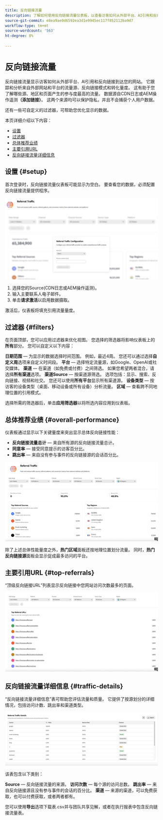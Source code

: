 ```yaml
---
title: 反向链接流量
description: 了解如何使用反向链接流量仪表板，以查看访客如何从外部平台、AI引用和反向链接到达您的网站。
source-git-commit: e8ea9ae0d6592ea3d1e9945ec117f852112ba9d7
workflow-type: tm+mt
source-wordcount: '563'
ht-degree: 0%

---
```



# 反向链接流量

反向链接流量显示访客如何从外部平台、AI引用和反向链接到达您的网站。 它跟踪和分析来自外部网站和平台的流量源、反向链接模式和转化量度。 这有助于您了解哪些源、地区和页面产生的参与度最高的流量。 数据源自CDN日志或AEM操作遥测&#x200B;**（添加链接）**。 这两个来源均可以保护隐私，并且不会捕获个人用户数据。

还有一些可自定义的过滤器，可帮助您优化显示的数据。

本页详细介绍以下内容：

* [设置](#setup)
* [过滤器](#filters)
* [总体推荐业绩](#overall-performance)
* [主要引用URL](#top-referrals)
* [反向链接流量详细信息](#traffic-details)

## 设置 {#setup}

首次登录时，反向链接流量仪表板可能显示为空白。 要查看您的数据，必须配置反向链接流量提供程序。

![反向链接设置](/help/dashboards/assets/referral-setup.png)

1. 选择您的Source(CDN日志或AEM操作遥测)。
2. 输入主要联系人电子邮件。
3. 单击&#x200B;**请求激活**&#x200B;以启用数据摄取。

激活后，仪表板将填充引用流量量度。

## 过滤器 {#filters}

在页面顶部，您可以应用过滤器来优化视图。 您选择的筛选器将影响仪表板上的&#x200B;**所有**&#x200B;部分。 您可以自定义以下内容：

**日期范围** — 为显示的数据选择时间范围。 例如，最近4周。 您还可以通过选择&#x200B;**自定义周**&#x200B;选项来自定义时间段。
**平台** — 选择特定流量源，如Google、OpenAI或社交媒体。
**渠道** — 在渠道（如免费或付费）之间筛选。 如果您希望两者混合，请选择&#x200B;**所有渠道**&#x200B;选项。
**渠道Source** — 按渠道源筛选。 选项包括：显示、搜索、反向链接、视频和社交。 您还可以使用&#x200B;**所有平台**&#x200B;显示所有渠道源。
**设备类型** — 按访客的设备类型（桌面、移动设备或所有设备）分析流量。
**区域** — 查看跨不同地理位置的引用模式。

选择所需的筛选器后，单击&#x200B;**应用筛选器**&#x200B;以将所选内容应用到仪表板。

## 总体推荐业绩 {#overall-performance}

仪表板通过显示以下关键量度来突出显示总体反向链接性能：

* **反向链接流量总计** — 来自所有源的反向链接流量总计。
* **同意率** — 接受同意提示的访客百分比。
* **跳出率** — 来自没有参与事件的反向链接源的会话百分比。

![推荐页面](/help/dashboards/assets/referral-traffic.png)

除了上述总体性能量度之外，**热门区域**&#x200B;面板还按地理位置划分流量。 同时，**热门反向链接源**&#x200B;面板会显示促成最多访问的平台。

## 主要引用URL {#top-referrals}

“顶级反向链接URL”列表显示反向链接中您网站访问次数最多的页面。

![热门引用URL](/help/dashboards/assets/top-url.png)

## 反向链接流量详细信息 {#traffic-details}

“反向链接流量详细信息”表可帮助您评估流量和质量。 它提供了按源划分的详细情况，包括访问计数、跳出率和渠道类型。

![引用流量详细信息](/help/dashboards/assets/traffic-details.png)

该表包含以下类别：

**Source** — 反向链接流量的来源。
**访问次数** — 每个源的访问总数。
**跳出率** — 来自反向链接源且没有参与事件的会话的百分比。
**渠道** — 来源的渠道，可以免费获取，也可以付费获取，或者两者都有。

您可以使用&#x200B;**导出**&#x200B;选项下载表.csv并与团队共享见解，或者在执行报表中包含反向链接流量表。
